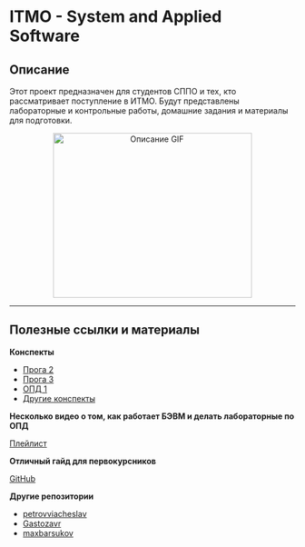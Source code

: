 # ITMO - System and Applied Software

## Описание
Этот проект предназначен для студентов СППО и тех, кто рассматривает поступление в ИТМО. Будут представлены лабораторные и контрольные работы, домашние задания и материалы для подготовки.

<div align="center">
  <img src="https://media4.giphy.com/media/v1.Y2lkPTc5MGI3NjExYTA4bzQzd203eGZmN3hlMnF0N2VwdnVuaGx4NzBsMWpnbGVpMTBxZCZlcD12MV9pbnRlcm5hbF9naWZfYnlfaWQmY3Q9Zw/7NoNw4pMNTvgc/giphy.webp" alt="Описание GIF" width="350" height="290">
</div>

---

## Полезные ссылки и материалы

**Конспекты**
- [Прога 2](https://docs.google.com/document/d/1RI84w0-sJupsnCos-3JAIhstQaexLQ4sfyx4jcuYc2E/edit?tab=t.0)
- [Прога 3](https://docs.google.com/document/d/1qAMMtMskejLZ1ndPD8uiXeCzmqg5-pV0CnWHzIS2_Ws/edit?tab=t.0)
- [ОПД 1](https://docs.google.com/document/d/1m4FVjkkHXRYLSN-N-x2asU3x_qBIdhHFH1YiUne3pb4/edit?tab=t.0#heading=h.rntdil9fuaty)
- [Другие конспекты](https://notesitmo.github.io/cse-notes/first-course/firstcourse.html)

**Несколько видео о том, как работает БЭВМ и делать лабораторные по ОПД**

[Плейлист](https://www.youtube.com/playlist?list=PLlUf0MnyBF44vXZoalNAXTiz2ihUgSOB8)

**Отличный гайд для первокурсников**

[GitHub](https://github.com/Imtjl/1st-year-guide)

**Другие репозитории**
- [petrovviacheslav](https://github.com/petrovviacheslav/myitmo/tree/main)
- [Gastozavr](https://github.com/Gastozavr/itmo/tree/main)
- [maxbarsukov](https://github.com/maxbarsukov/itmo)
